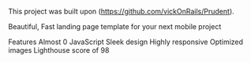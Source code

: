 This project was built upon (https://github.com/vickOnRails/Prudent).

Beautiful, Fast landing page template for your next mobile project

Features
Almost 0 JavaScript
Sleek design
Highly responsive
Optimized images
Lighthouse score of 98
